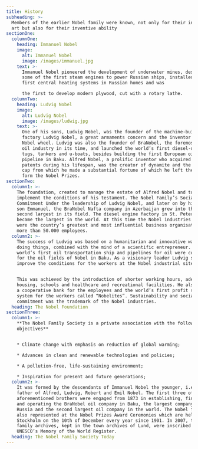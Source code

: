 ```yaml
---
title: History
subheading: >-
  Members of the earlier Nobel family were known, not only for their interest in
  art but also for their inventive ability
sectionOne:
  columnOne:
    heading: Immanuel Nobel
    image:
      alt: Immanuel Nobel
      image: /images/immanuel.jpg
    text: >-
      Immanuel Nobel pioneered the development of underwater mines, designed
      some of the first steam engines to power Russian ships, installed the
      first central heating systems in Russian homes and was

      the first to develop modern plywood, cut with a rotary lathe.
  columnTwo:
    heading: Ludvig Nobel
    image:
      alt: Ludvig Nobel
      image: /images/ludwig.jpg
    text: >-
      One of his sons, Ludvig Nobel, was the founder of the machine-building
      factory Ludvig Nobel, a great armaments concern and the inventor of the
      Nobel wheel. Ludvig was also the founder of BraNobel, the foremost Russian
      oil industry in its time, and launched the world’s first diesel-driven
      tugs, tankers and u-boats, besides building the first European oil
      pipeline in Baku. Alfred Nobel, a prolific inventor who acquired 355
      patents during his lifespan, was the creator of dynamite and the blasting
      cap from which he made a substantial fortune of which he left the bulk to
      form the Nobel Prizes.
sectionTwo:
  column1: >-
    The foundation, created to manage the estate of Alfred Nobel and to
    implement the conditions of his testament. The Nobel Family’s Social
    Commitment Under the leadership of Ludvig Nobel, and later on by his oldest
    son Emmanuel, the BraNobel Nafta company in Azerbaijan grew into the world’s
    second largest in its field. The diesel engine factory in St. Petersburg
    became the largest in the world. At this time the Nobel industries in Russia
    were the country’s greatest and most influential business organisation with
    more than 50.000 employees.
  column2: >-
    The success of Ludvig was based on a humanitarian and innovative way of
    doing things, combined with the mind of a scientific entrepreneur. The
    world’s first oil transportation ship and pipelines for oil were constructed
    for the oil fields of Nobel in Baku. As a visionary leader Ludvig strived to
    improve the conditions for the workers at the Nobel industrial sites. 


    This was achieved by the introduction of shorter working hours, adequate
    housing, schools and healthcare and recreational facilities. He also opened
    a cooperative bank for the employees and the world’s first profit sharing
    system for the workers called “Nobelites”. Sustainability and social
    commitment was the trademark of the Nobel industries.
  heading: The Nobel Foundation
sectionThree:
  column1: >-
    **The Nobel Family Society is a private association with the following
    objectives**


    * Climate change with emphasis on reduction of global warming;

    * Advances in clean and renewable technologies and policies;

    * A pollution-free, life-sustaining environment;

    * Inspiration for present and future generations;
  column2: >-
    It was formed by the descendants of Immanuel Nobel the younger, i.e. the
    father of Alfred, Ludvig, Robert and Emil Nobel. The first three of the
    aforementioned brothers were engaged from 1873 in establishing, financing
    and operating the BraNobel oil company in Baku, the largest company in
    Russia and the second largest oil company in the world. The Nobel family is
    also represented at the Nobel Prizes Award Ceremonies which are held in
    Stockholm on the 10th of December every year since 1901. In 2007, the Nobel
    family archives, kept in the town archives of Lund, were inscribed in
    UNESCO’s Memory of the World Register.
  heading: The Nobel Family Society Today
---
```


